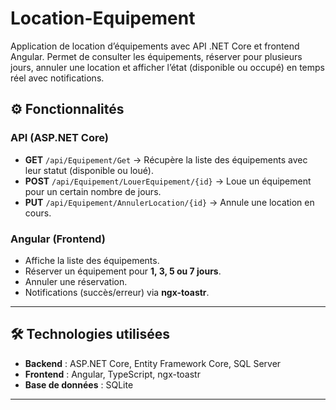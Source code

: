 # Location-Equipement
Application de location d’équipements avec API .NET Core et frontend Angular. Permet de consulter les équipements, réserver pour plusieurs jours, annuler une location et afficher l’état (disponible ou occupé) en temps réel avec notifications.

## ⚙️ Fonctionnalités

### API (ASP.NET Core)
- **GET** `/api/Equipement/Get` → Récupère la liste des équipements avec leur statut (disponible ou loué).
- **POST** `/api/Equipement/LouerEquipement/{id}` → Loue un équipement pour un certain nombre de jours.
- **PUT** `/api/Equipement/AnnulerLocation/{id}` → Annule une location en cours.

### Angular (Frontend)
- Affiche la liste des équipements.
- Réserver un équipement pour **1, 3, 5 ou 7 jours**.
- Annuler une réservation.
- Notifications (succès/erreur) via **ngx-toastr**.

---

## 🛠️ Technologies utilisées
- **Backend** : ASP.NET Core, Entity Framework Core, SQL Server  
- **Frontend** : Angular, TypeScript, ngx-toastr  
- **Base de données** : SQLite
---
